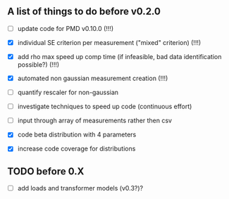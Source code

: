 ## A list of things to do before v0.2.0

- [ ] update code for PMD v0.10.0 (!!!)

- [x] individual SE criterion per measurement ("mixed" criterion) (!!!)

- [x] add rho max speed up comp time (if infeasible, bad data identification possible?) (!!!)

- [x] automated non gaussian measurement creation (!!!)

- [ ] quantify rescaler for non-gaussian

- [ ] investigate techniques to speed up code (continuous effort)

- [ ] input through array of measurements rather then csv

- [x] code beta distribution with 4 parameters

- [x] increase code coverage for distributions

## TODO before 0.X

- [ ] add loads and transformer models (v0.3?)?
